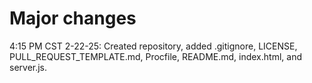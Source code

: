 # Major changes
4:15 PM CST 2-22-25: Created repository, added .gitignore, LICENSE, PULL_REQUEST_TEMPLATE.md, Procfile, README.md, index.html, and server.js.
